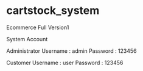 # cartstock_system
 Ecommerce Full Version1
 
 
System Account

Administrator
Username : admin 
Password : 123456

Customer 
Username : user 
Password : 123456

